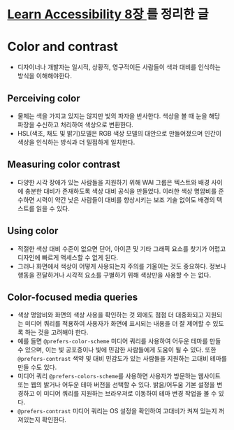 # [Learn Accessibility 8장 ](https://web.dev/learn/accessibility/color-contrast/)를 정리한 글

# Color and contrast

- 디자이너나 개발자는 일시적, 상황적, 영구적이든 사람들이 색과 대비를 인식하는 방식을 이해해야한다.

## Perceiving color

- 물체는 색을 가지고 있지는 않지만 빛의 파자을 반사한다. 색상을 볼 때 눈을 해당 파장을 수신하고 처리하여 색상으로 변환한다.
- HSL(색조, 채도 및 밝기)모델은 RGB 색상 모델의 대안으로 만들어졌으며 인간이 색상을 인식하는 방식과 더 밀접하게 일치한다.

## Measuring color contrast

- 다양한 시각 장애가 있는 사람들을 지원하기 위해 WAI 그룹은 텍스트와 배경 사이에 충분한 대비가 존재하도록 색상 대비 공식을 만들었다. 이러한 색상 명암비를 준수하면 시력이 약간 낮은 사람들이 대비를 향상시키는 보조 기술 없이도 배경의 텍스트를 읽을 수 있다.

## Using color

- 적절한 색상 대비 수준이 없으면 단어, 아이콘 및 기타 그래픽 요소를 찾기가 어렵고 디자인에 빠르게 액세스할 수 없게 된다.
- 그러나 화면에서 색상이 어떻게 사용되는지 주의를 기울이는 것도 중요하다. 정보나 행동을 전달하거나 시각적 요소를 구별하기 위해 색상만을 사용할 수 는 없다.

## Color-focused media queries

- 색상 명암비와 화면의 색상 사용을 확인하는 것 외에도 점점 더 대중화되고 지원되는 미디어 쿼리를 적용하여 사용자가 화면에 표시되는 내용을 더 잘 제어할 수 있도록 하는 것을 고려해야 한다.
- 예를 들면 `@prefers-color-scheme` 미디어 쿼리를 사용하여 어두운 테마를 만들 수 있으며, 이는 빛 공포증이나 빛에 민감한 사람들에게 도움이 될 수 있다. 또한 `@prefers-contrast` 색약 및 대비 민감도가 있는 사람들을 지원하는 고대비 테마를 만들 수도 있다.
- 미디어 쿼리 `@prefers-colors-scheme`를 사용하면 사용자가 방문하는 웹사이트 또는 웹의 밝거나 어두운 테마 버전을 선택할 수 있다. 밝음/어두움 기본 설정을 변경하고 이 미디어 쿼리를 지원하는 브라우저로 이동하여 테마 변경 작업을 볼 수 있다.
- `@prefers-contrast` 미디어 쿼리는 OS 설정을 확인하여 고대비가 켜져 있는지 꺼져있는지 확인한다.
